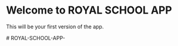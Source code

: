<!DOCTYPE html>
<html>
<head>
  <title>ROYAL SCHOOL APP</title>
</head>
<body>
  <h1>Welcome to ROYAL SCHOOL APP</h1>
  <p>This will be your first version of the app.</p>
</body>
</html># ROYAL-SCHOOL-APP-
